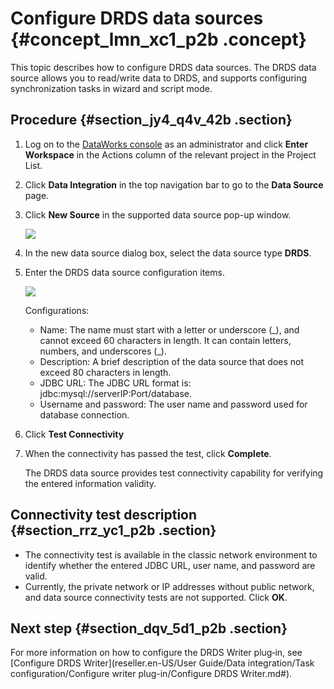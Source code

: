 # Configure DRDS data sources {#concept_lmn_xc1_p2b .concept}

This topic describes how to configure DRDS data sources. The DRDS data source allows you to read/write data to DRDS, and supports configuring synchronization tasks in wizard and script mode.

## Procedure {#section_jy4_q4v_42b .section}

1.  Log on to the [DataWorks console](https://partners-intl.aliyun.com) as an administrator and click **Enter Workspace** in the Actions column of the relevant project in the Project List.
2.  Click **Data Integration** in the top navigation bar to go to the **Data Source** page.
3.  Click **New Source** in the supported data source pop-up window.

    ![](http://static-aliyun-doc.oss-cn-hangzhou.aliyuncs.com/assets/img/16200/15514307607532_en-US.png)

4.  In the new data source dialog box, select the data source type **DRDS**.
5.  Enter the DRDS data source configuration items.

    ![](http://static-aliyun-doc.oss-cn-hangzhou.aliyuncs.com/assets/img/16200/15514307617533_en-US.png)

    Configurations:

    -   Name: The name must start with a letter or underscore \(\_\), and cannot exceed 60 characters in length. It can contain letters, numbers, and underscores \(\_\).
    -   Description: A brief description of the data source that does not exceed 80 characters in length.
    -   JDBC URL: The JDBC URL format is: jdbc:mysql://serverIP:Port/database.
    -   Username and password: The user name and password used for database connection.
6.  Click **Test Connectivity**
7.  When the connectivity has passed the test, click **Complete**.

    The DRDS data source provides test connectivity capability for verifying the entered information validity.


## Connectivity test description {#section_rrz_yc1_p2b .section}

-   The connectivity test is available in the classic network environment to identify whether the entered JDBC URL, user name, and password are valid.
-   Currently, the private network or IP addresses without public network, and data source connectivity tests are not supported. Click **OK**.

## Next step {#section_dqv_5d1_p2b .section}

For more information on how to configure the DRDS Writer plug‑in, see [Configure DRDS Writer](reseller.en-US/User Guide/Data integration/Task configuration/Configure writer plug-in/Configure DRDS Writer.md#).

